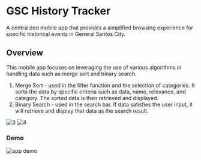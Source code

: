# **GSC History Tracker**

A centralized mobile app that provides a simplified browsing experience for specific historical events in General Santos City.

## **Overview**
This mobile app focuses on leveraging the use of various algorithms in handling data such as merge sort and binary search.
  1. Merge Sort - used in the filter function and the selection of categories. It sorts the data by specific criteria such as data, name, relevance, and category. The sorted data is then retrieved and displayed.
  2. Binary Search - used in the search bar. If data satisfies the user input, it will retrieve and display that data as the search result.

![3](https://github.com/zhen-ru/GSC-History-Tracker/assets/90844476/d95a6459-b289-418e-9b19-d671db060003) ![4](https://github.com/zhen-ru/GSC-History-Tracker/assets/90844476/919981be-d06f-461b-85dd-3f5cb36e4a5d)

### **Demo**
![app demo](https://github.com/zhen-ru/GSC-History-Tracker/assets/90844476/7ac4b947-cba0-4e14-a1c5-218b5a2a7c4f)
